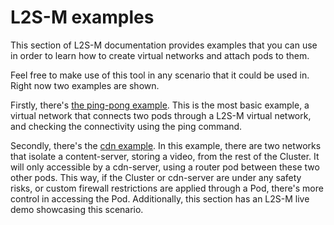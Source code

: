 <!---
 Copyright 2024  Charles III University of Madrid
 
 Licensed under the Apache License, Version 2.0 (the "License"); you may not
 use this file except in compliance with the License.  You may obtain a copy
 of the License at
 
   http://www.apache.org/licenses/LICENSE-2.0
 
 Unless required by applicable law or agreed to in writing, software
 distributed under the License is distributed on an "AS IS" BASIS, WITHOUT
 WARRANTIES OR CONDITIONS OF ANY KIND, either express or implied.  See the
 License for the specific language governing permissions and limitations under
 the License.
 
 SPDX-License-Identifier: Apache-2.0
-->

# L2S-M examples

This section of L2S-M documentation provides examples that you can use in order to learn how to create virtual networks and attach pods to them. 

Feel free to make use of this tool in any scenario that it could be used in. Right now two examples are shown.

Firstly, there's [the ping-pong example](./ping-pong/). This is the most basic example, a virtual network that connects two pods through a L2S-M virtual network, and checking the connectivity using the ping command.

Secondly, there's the [cdn example](./cdn). In this example, there are two networks that isolate a content-server, storing a video, from the rest of the Cluster. It will only accessible by a cdn-server, using a router pod between these two other pods. This way, if the Cluster or cdn-server are under any safety risks, or custom firewall restrictions are applied through a Pod, there's more control in accessing the Pod. Additionally, this section has an L2S-M live demo showcasing this scenario.
